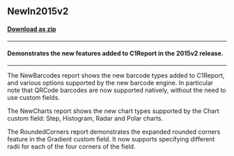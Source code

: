 ## NewIn2015v2
#### [Download as zip](https://minhaskamal.github.io/DownGit/#/home?url=https://github.com/GrapeCity/ComponentOne-WinForms-Samples/tree/master/NetFramework\Reports\C1Report\VB\NewIn2015v2)
____
#### Demonstrates the new features added to C1Report in the 2015v2 release.
____
The NewBarcodes report shows the new barcode types added to C1Report, and various options supported by the new barcode engine. In particular note that QRCode barcodes are now supported natively, without the need to use custom fields. 

The NewCharts report shows the new chart types supported by the Chart custom field: Step, Histogram, Radar and Polar charts. 

The RoundedCorners report demonstrates the expanded rounded corners feature in the Gradient custom field. It now supports specifying different radii for each of the four corners of the field. 